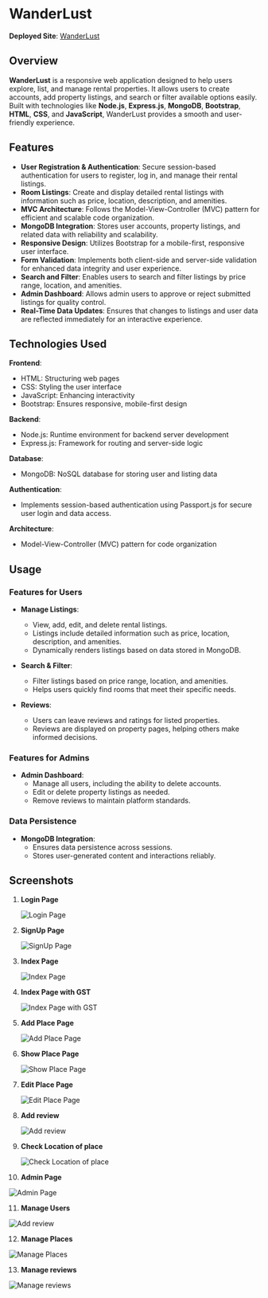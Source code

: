 
# WanderLust

**Deployed Site**: [WanderLust](https://wanderlust-3xf6.onrender.com)

## Overview  
**WanderLust** is a responsive web application designed to help users explore, list, and manage rental properties. It allows users to create accounts, add property listings, and search or filter available options easily. Built with technologies like **Node.js**, **Express.js**, **MongoDB**, **Bootstrap**, **HTML**, **CSS**, and **JavaScript**, WanderLust provides a smooth and user-friendly experience.

## Features  
- **User Registration & Authentication**: Secure session-based authentication for users to register, log in, and manage their rental listings.  
- **Room Listings**: Create and display detailed rental listings with information such as price, location, description, and amenities.  
- **MVC Architecture**: Follows the Model-View-Controller (MVC) pattern for efficient and scalable code organization.  
- **MongoDB Integration**: Stores user accounts, property listings, and related data with reliability and scalability.  
- **Responsive Design**: Utilizes Bootstrap for a mobile-first, responsive user interface.  
- **Form Validation**: Implements both client-side and server-side validation for enhanced data integrity and user experience.  
- **Search and Filter**: Enables users to search and filter listings by price range, location, and amenities.  
- **Admin Dashboard**: Allows admin users to approve or reject submitted listings for quality control.  
- **Real-Time Data Updates**: Ensures that changes to listings and user data are reflected immediately for an interactive experience.  

## Technologies Used  
**Frontend**:  
- HTML: Structuring web pages  
- CSS: Styling the user interface  
- JavaScript: Enhancing interactivity  
- Bootstrap: Ensures responsive, mobile-first design  

**Backend**:  
- Node.js: Runtime environment for backend server development  
- Express.js: Framework for routing and server-side logic  

**Database**:  
- MongoDB: NoSQL database for storing user and listing data  

**Authentication**:  
- Implements session-based authentication using Passport.js for secure user login and data access.

**Architecture**:  
- Model-View-Controller (MVC) pattern for code organization  

## Usage  

### Features for Users  
- **Manage Listings**:  
  - View, add, edit, and delete rental listings.  
  - Listings include detailed information such as price, location, description, and amenities.  
  - Dynamically renders listings based on data stored in MongoDB.  

- **Search & Filter**:  
  - Filter listings based on price range, location, and amenities.  
  - Helps users quickly find rooms that meet their specific needs.  

- **Reviews**:  
  - Users can leave reviews and ratings for listed properties.  
  - Reviews are displayed on property pages, helping others make informed decisions.

### Features for Admins  
- **Admin Dashboard**:  
  - Manage all users, including the ability to delete accounts.  
  - Edit or delete property listings as needed.  
  - Remove reviews to maintain platform standards.  

### Data Persistence  
- **MongoDB Integration**:  
  - Ensures data persistence across sessions.  
  - Stores user-generated content and interactions reliably.  

## Screenshots  

1. **Login Page**  

   ![Login Page](./public/images/login.png) 


2. **SignUp Page** 

   ![SignUp Page](./public/images/signup.png) 
 

3. **Index Page**  

   ![Index Page](./public/images/index.png) 


4. **Index Page with GST**  

   ![Index Page with GST](./public/images/GST.png) 


5. **Add Place Page**  

   ![Add Place Page](./public/images/new.png) 
 

6. **Show Place Page** 

   ![Show Place Page](./public/images/show.png) 


7. **Edit Place Page**  

   ![Edit Place Page](./public/images/edit.png) 


8. **Add review**  

   ![Add review](./public/images/review.png) 
 

9. **Check Location of place** 

   ![Check Location of place](./public/images/location.png) 


10. **Admin Page**  

   ![Admin Page](./public/images/admin.png) 


11. **Manage Users**  

   ![Add review](./public/images/users.png) 
 

12. **Manage Places**  

   ![Manage Places](./public/images/listings.png) 
  

13. **Manage reviews**  

   ![Manage reviews](./public/images/reviews.png) 